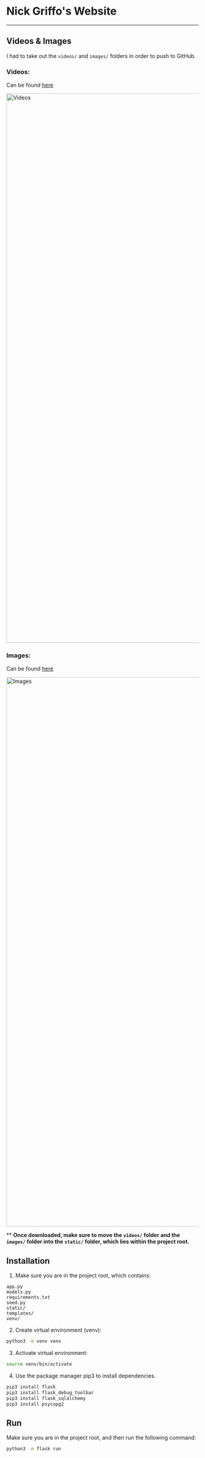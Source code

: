 # Nick Griffo's Website
---
## Videos & Images

I had to take out the `videos/` and `images/` folders in order to push to GitHub.

### Videos:
Can be found [here](https://drive.google.com/drive/folders/1cJS3njcyLIe5PUtFPSb-rNPFDRMbOLl1)

<img width="1440" alt="Videos" src="https://user-images.githubusercontent.com/67729880/104086351-11277c00-5225-11eb-9779-1fee090d41a6.png">

### Images:
Can be found [here](https://drive.google.com/drive/folders/1zqT2bEmt2N5K0xk_LFi61xnRuMssPKWU)

<img width="1440" alt="Images" src="https://user-images.githubusercontent.com/67729880/104086338-f48b4400-5224-11eb-93b3-14d7baacd7ae.png">

** **Once downloaded, make sure to move the `videos/` folder and the `images/` folder into the `static/` folder, which lies within the project root.**

## Installation

1. Make sure you are in the project root, which contains:

`app.py`\
`models.py`\
`requirements.txt`\
`seed.py`\
`static/`\
`templates/`\
`venv/`

2. Create virtual environment (venv):

```bash
python3 -m venv venv
```

3. Activate virtual environment:

```bash
source venv/bin/activate
```

4. Use the package manager pip3 to install dependencies.

```bash
pip3 install flask
pip3 install flask_debug_toolbar
pip3 install flask_sqlalchemy
pip3 install psycopg2
```

## Run

Make sure you are in the project root, and then run the following command:

```bash
python3 -m flask run
```
